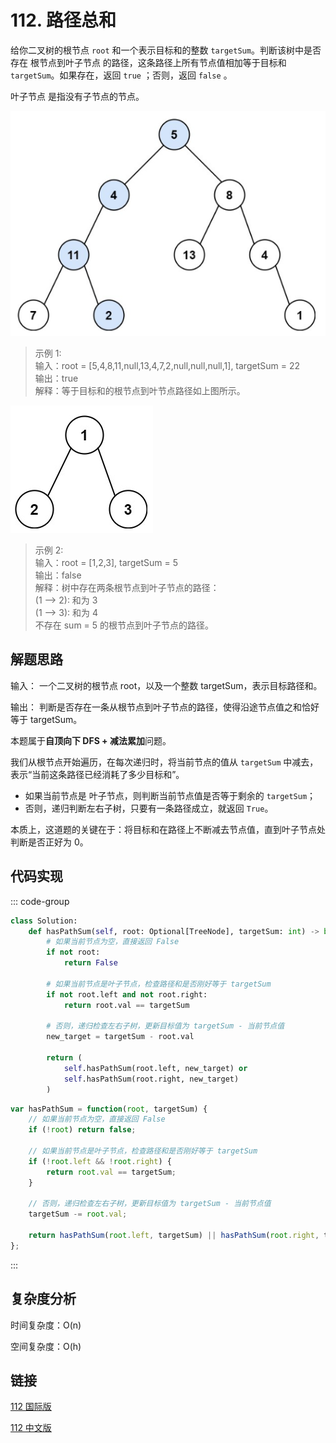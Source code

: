 # 112. 路径总和 <Badge type="tip" text="Easy" />

给你二叉树的根节点 `root` 和一个表示目标和的整数 `targetSum`。判断该树中是否存在 根节点到叶子节点 的路径，这条路径上所有节点值相加等于目标和 `targetSum`。如果存在，返回 `true` ；否则，返回 `false` 。

叶子节点 是指没有子节点的节点。

![112-1](./assets/112-1.png)

>示例 1:  
输入：root = [5,4,8,11,null,13,4,7,2,null,null,null,1], targetSum = 22  
输出：true  
解释：等于目标和的根节点到叶节点路径如上图所示。

![112-2](./assets/112-2.png)

>示例 2:  
输入：root = [1,2,3], targetSum = 5  
输出：false  
解释：树中存在两条根节点到叶子节点的路径：  
(1 --> 2): 和为 3  
(1 --> 3): 和为 4  
不存在 sum = 5 的根节点到叶子节点的路径。

## 解题思路

输入： 一个二叉树的根节点 root，以及一个整数 targetSum，表示目标路径和。

输出： 判断是否存在一条从根节点到叶子节点的路径，使得沿途节点值之和恰好等于 targetSum。

本题属于**自顶向下 DFS + 减法累加**问题。

我们从根节点开始遍历，在每次递归时，将当前节点的值从 `targetSum` 中减去，表示“当前这条路径已经消耗了多少目标和”。

* 如果当前节点是 叶子节点，则判断当前节点值是否等于剩余的 `targetSum`；
* 否则，递归判断左右子树，只要有一条路径成立，就返回 `True`。

本质上，这道题的关键在于：将目标和在路径上不断减去节点值，直到叶子节点处判断是否正好为 0。

## 代码实现

::: code-group

```python
class Solution:
    def hasPathSum(self, root: Optional[TreeNode], targetSum: int) -> bool:
        # 如果当前节点为空，直接返回 False
        if not root:
            return False

        # 如果当前节点是叶子节点，检查路径和是否刚好等于 targetSum
        if not root.left and not root.right:
            return root.val == targetSum

        # 否则，递归检查左右子树，更新目标值为 targetSum - 当前节点值
        new_target = targetSum - root.val

        return (
            self.hasPathSum(root.left, new_target) or
            self.hasPathSum(root.right, new_target)
        )
```

```javascript
var hasPathSum = function(root, targetSum) {
    // 如果当前节点为空，直接返回 False
    if (!root) return false;

    // 如果当前节点是叶子节点，检查路径和是否刚好等于 targetSum
    if (!root.left && !root.right) {
        return root.val == targetSum;
    }

    // 否则，递归检查左右子树，更新目标值为 targetSum - 当前节点值
    targetSum -= root.val;

    return hasPathSum(root.left, targetSum) || hasPathSum(root.right, targetSum)
};
```

:::

## 复杂度分析

时间复杂度：O(n)

空间复杂度：O(h)

## 链接

[112 国际版](https://leetcode.com/problems/path-sum/description/)

[112 中文版](https://leetcode.cn/problems/path-sum/description/)
